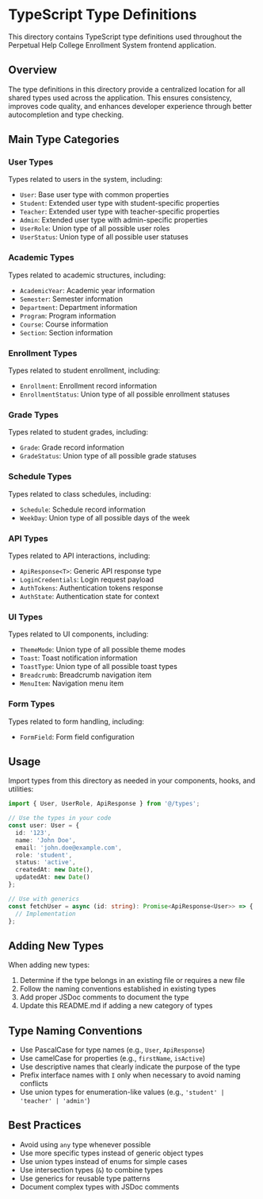 # TypeScript Type Definitions

This directory contains TypeScript type definitions used throughout the Perpetual Help College Enrollment System frontend application.

## Overview

The type definitions in this directory provide a centralized location for all shared types used across the application. This ensures consistency, improves code quality, and enhances developer experience through better autocompletion and type checking.

## Main Type Categories

### User Types

Types related to users in the system, including:

- `User`: Base user type with common properties
- `Student`: Extended user type with student-specific properties
- `Teacher`: Extended user type with teacher-specific properties
- `Admin`: Extended user type with admin-specific properties
- `UserRole`: Union type of all possible user roles
- `UserStatus`: Union type of all possible user statuses

### Academic Types

Types related to academic structures, including:

- `AcademicYear`: Academic year information
- `Semester`: Semester information
- `Department`: Department information
- `Program`: Program information
- `Course`: Course information
- `Section`: Section information

### Enrollment Types

Types related to student enrollment, including:

- `Enrollment`: Enrollment record information
- `EnrollmentStatus`: Union type of all possible enrollment statuses

### Grade Types

Types related to student grades, including:

- `Grade`: Grade record information
- `GradeStatus`: Union type of all possible grade statuses

### Schedule Types

Types related to class schedules, including:

- `Schedule`: Schedule record information
- `WeekDay`: Union type of all possible days of the week

### API Types

Types related to API interactions, including:

- `ApiResponse<T>`: Generic API response type
- `LoginCredentials`: Login request payload
- `AuthTokens`: Authentication tokens response
- `AuthState`: Authentication state for context

### UI Types

Types related to UI components, including:

- `ThemeMode`: Union type of all possible theme modes
- `Toast`: Toast notification information
- `ToastType`: Union type of all possible toast types
- `Breadcrumb`: Breadcrumb navigation item
- `MenuItem`: Navigation menu item

### Form Types

Types related to form handling, including:

- `FormField`: Form field configuration

## Usage

Import types from this directory as needed in your components, hooks, and utilities:

```typescript
import { User, UserRole, ApiResponse } from '@/types';

// Use the types in your code
const user: User = {
  id: '123',
  name: 'John Doe',
  email: 'john.doe@example.com',
  role: 'student',
  status: 'active',
  createdAt: new Date(),
  updatedAt: new Date()
};

// Use with generics
const fetchUser = async (id: string): Promise<ApiResponse<User>> => {
  // Implementation
};
```

## Adding New Types

When adding new types:

1. Determine if the type belongs in an existing file or requires a new file
2. Follow the naming conventions established in existing types
3. Add proper JSDoc comments to document the type
4. Update this README.md if adding a new category of types

## Type Naming Conventions

- Use PascalCase for type names (e.g., `User`, `ApiResponse`)
- Use camelCase for properties (e.g., `firstName`, `isActive`)
- Use descriptive names that clearly indicate the purpose of the type
- Prefix interface names with `I` only when necessary to avoid naming conflicts
- Use union types for enumeration-like values (e.g., `'student' | 'teacher' | 'admin'`)

## Best Practices

- Avoid using `any` type whenever possible
- Use more specific types instead of generic object types
- Use union types instead of enums for simple cases
- Use intersection types (`&`) to combine types
- Use generics for reusable type patterns
- Document complex types with JSDoc comments
